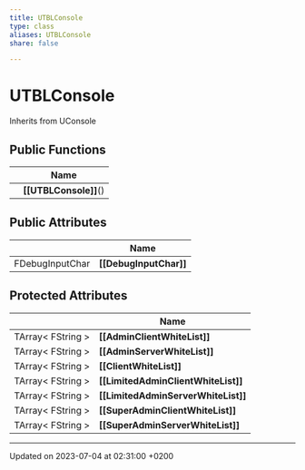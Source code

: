 ```yaml
---
title: UTBLConsole
type: class
aliases: UTBLConsole
share: false

---
```


# UTBLConsole





Inherits from UConsole

## Public Functions

|                | Name           |
| -------------- | -------------- |
| | **[[UTBLConsole]]**() |

## Public Attributes

|                | Name           |
| -------------- | -------------- |
| FDebugInputChar | **[[DebugInputChar]]**  |

## Protected Attributes

|                | Name           |
| -------------- | -------------- |
| TArray< FString > | **[[AdminClientWhiteList]]**  |
| TArray< FString > | **[[AdminServerWhiteList]]**  |
| TArray< FString > | **[[ClientWhiteList]]**  |
| TArray< FString > | **[[LimitedAdminClientWhiteList]]**  |
| TArray< FString > | **[[LimitedAdminServerWhiteList]]**  |
| TArray< FString > | **[[SuperAdminClientWhiteList]]**  |
| TArray< FString > | **[[SuperAdminServerWhiteList]]**  |

-------------------------------

Updated on 2023-07-04 at 02:31:00 +0200